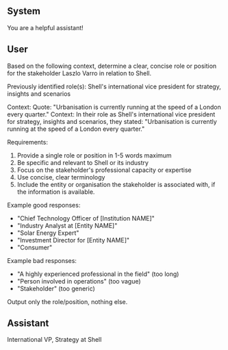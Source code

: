 ## System

You are a helpful assistant!

## User


Based on the following context, determine a clear, concise role or position for the stakeholder Laszlo Varro in relation to Shell.

Previously identified role(s): Shell's international vice president for strategy, insights and scenarios

Context:
Quote: "Urbanisation is currently running at the speed of a London every quarter."
Context: In their role as Shell's international vice president for strategy, insights and scenarios, they stated: "Urbanisation is currently running at the speed of a London every quarter."

Requirements:
1. Provide a single role or position in 1-5 words maximum
2. Be specific and relevant to Shell or its industry
3. Focus on the stakeholder's professional capacity or expertise
4. Use concise, clear terminology
5. Include the entity or organisation the stakeholder is associated with, if the information is available.

Example good responses:
- "Chief Technology Officer of [Institution NAME]"
- "Industry Analyst at [Entity NAME]"
- "Solar Energy Expert"
- "Investment Director for [Entity NAME]"
- "Consumer"

Example bad responses:
- "A highly experienced professional in the field" (too long)
- "Person involved in operations" (too vague)
- "Stakeholder" (too generic)

Output only the role/position, nothing else.


## Assistant

International VP, Strategy at Shell


